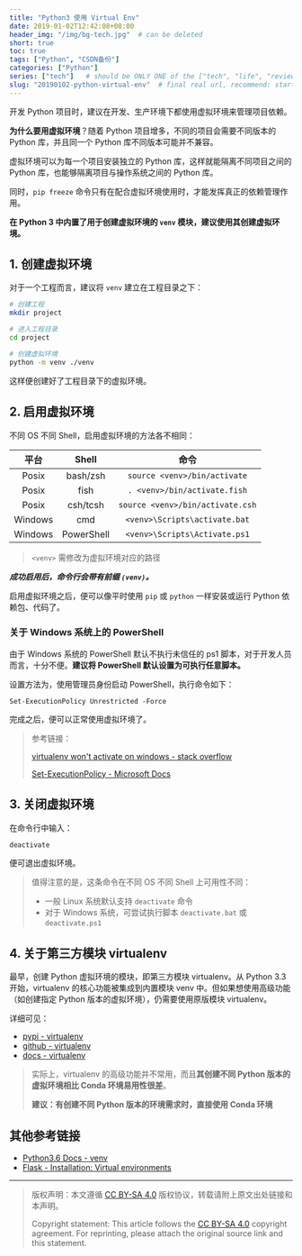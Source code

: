 ```yaml
---
title: "Python3 使用 Virtual Env"
date: 2019-01-02T12:42:08+08:00
header_img: "/img/bg-tech.jpg"  # can be deleted
short: true
toc: true
tags: ["Python", "CSDN备份"]
categories: ["Python"]
series: ["tech"]   # should be ONLY ONE of the ["tech", "life", "review"]
slug: "20190102-python-virtual-env"  # final real url, recommend: start by date, follow lower case words with hyphen splitter. E.g., `20230316-text-title`
---
```


开发 Python 项目时，建议在开发、生产环境下都使用虚拟环境来管理项目依赖。

**为什么要用虚拟环境**？随着 Python 项目增多，不同的项目会需要不同版本的 Python 库，并且同一个 Python 库不同版本可能并不兼容。

虚拟环境可以为每一个项目安装独立的 Python 库，这样就能隔离不同项目之间的 Python 库，也能够隔离项目与操作系统之间的 Python 库。

同时，`pip freeze` 命令只有在配合虚拟环境使用时，才能发挥真正的依赖管理作用。

**在 Python 3 中内置了用于创建虚拟环境的 `venv` 模块，建议使用其创建虚拟环境。**

## 1. 创建虚拟环境

对于一个工程而言，建议将 `venv` 建立在工程目录之下：

```bash
# 创建工程
mkdir project

# 进入工程目录
cd project

# 创建虚拟环境
python -m venv ./venv
```

这样便创建好了工程目录下的虚拟环境。

## 2. 启用虚拟环境

不同 OS 不同 Shell，启用虚拟环境的方法各不相同：

|  平台   |   Shell    |               命令               |
| :-----: | :--------: | :------------------------------: |
|  Posix  |  bash/zsh  |   `source <venv>/bin/activate`   |
|  Posix  |    fish    |   `. <venv>/bin/activate.fish`   |
|  Posix  |  csh/tcsh  | `source <venv>/bin/activate.csh` |
| Windows |    cmd     |  `<venv>\Scripts\activate.bat`   |
| Windows | PowerShell |  `<venv>\Scripts\Activate.ps1`   |

> `<venv>` 需修改为虚拟环境对应的路径

***成功启用后，命令行会带有前缀 `(venv)`。***

启用虚拟环境之后，便可以像平时使用 `pip` 或 `python` 一样安装或运行 Python 依赖包、代码了。

### 关于 Windows 系统上的 PowerShell

由于 Windows 系统的 PowerShell 默认不执行未信任的 ps1 脚本，对于开发人员而言，十分不便。**建议将 PowerShell 默认设置为可执行任意脚本。**

设置方法为，使用管理员身份启动 PowerShell，执行命令如下：
```shell
Set-ExecutionPolicy Unrestricted -Force
```

完成之后，便可以正常使用虚拟环境了。

> 参考链接：
>
> [virtualenv won't activate on windows - stack overflow](https://stackoverflow.com/questions/18713086/virtualenv-wont-activate-on-windows)
>
> [Set-ExecutionPolicy - Microsoft Docs](https://docs.microsoft.com/en-us/powershell/module/microsoft.powershell.security/set-executionpolicy?view=powershell-6)

## 3. 关闭虚拟环境

在命令行中输入：

```bash
deactivate
```

便可退出虚拟环境。

> 值得注意的是，这条命令在不同 OS 不同 Shell 上可用性不同：
> * 一般 Linux 系统默认支持 `deactivate` 命令
> * 对于 Windows 系统，可尝试执行脚本 `deactivate.bat` 或 `deactivate.ps1`

## 4. 关于第三方模块 virtualenv

最早，创建 Python 虚拟环境的模块，即第三方模块 virtualenv。从 Python 3.3 开始，virtualenv 的核心功能被集成到内置模块 venv 中。但如果想使用高级功能（如创建指定 Python 版本的虚拟环境），仍需要使用原版模块 virtualenv。

详细可见：
* [pypi - virtualenv](https://pypi.org/project/virtualenv/)
* [github - virtualenv](https://github.com/pypa/virtualenv)
* [docs - virtualenv](https://virtualenv.pypa.io/en/latest/)

> 实际上，virtualenv 的高级功能并不常用，而且**其创建不同 Python 版本的虚拟环境相比 Conda 环境易用性很差**。
> 
> **建议：有创建不同 Python 版本的环境需求时，直接使用 Conda 环境**

## 其他参考链接

* [Python3.6 Docs - venv](https://docs.python.org/3.6/library/venv.html)
* [Flask - Installation: Virtual environments](http://flask.pocoo.org/docs/1.0/installation/#virtual-environments)


---

> 版权声明：本文遵循 [CC BY-SA 4.0](https://creativecommons.org/licenses/by-sa/4.0/deed.zh) 版权协议，转载请附上原文出处链接和本声明。
>
> Copyright statement: This article follows the [CC BY-SA 4.0](https://creativecommons.org/licenses/by-sa/4.0/deed.en) copyright agreement. For reprinting, please attach the original source link and this statement.
